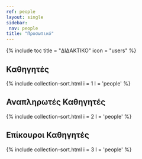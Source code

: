 ```yaml
---
ref: people
layout: single
sidebar:
 nav: people
title: "Προσωπικό"
---
```


{% include toc title = "ΔΙΔΑΚΤΙΚΟ" icon = "users" %}

## Καθηγητές

{% include collection-sort.html i = 1 l = 'people' %}

## Αναπληρωτές Καθηγητές

{% include collection-sort.html i = 2 l = 'people' %}

## Επίκουροι Καθηγητές

{% include collection-sort.html i = 3 l = 'people' %}
